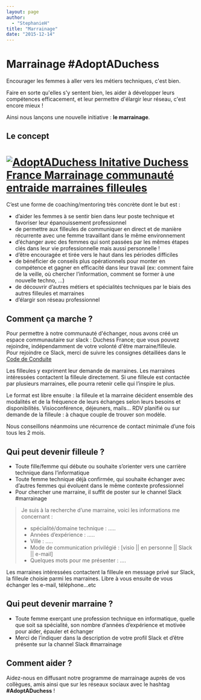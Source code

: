 ```yaml
---
layout: page
author:
  - "StephanieH"
title: "Marrainage"
date: "2015-12-14"
---
```


# Marrainage #AdoptADuchess

Encourager les femmes à aller vers les métiers techniques, c'est bien.

Faire en sorte qu'elles s'y sentent bien, les aider à développer leurs compétences efficacement, et leur permettre d'élargir leur réseau, c'est encore mieux !

Ainsi nous lançons une nouvelle initiative : **le marrainage**.

## Le concept

# [![AdoptADuchess Initative Duchess France Marrainage communauté entraide marraines filleules](/assets/2015/12/2015-12-14-marrainage-adoptaduchess/picto_DUCHESS_adopt2.png)](/assets/2015/12/2015-12-14-marrainage-adoptaduchess/picto_DUCHESS_adopt2.png)

C’est une forme de coaching/mentoring très concrète dont le but est :

- d’aider les femmes à se sentir bien dans leur poste technique et favoriser leur épanouissement professionnel
- de permettre aux filleules de communiquer en direct et de manière récurrente avec une femme travaillant dans le même environnement
- d’échanger avec des femmes qui sont passées par les mêmes étapes clés dans leur vie professionnelle mais aussi personnelle !
- d’être encouragée et tirée vers le haut dans les périodes difficiles
- de bénéficier de conseils plus opérationnels pour monter en compétence et gagner en efficacité dans leur travail (ex: comment faire de la veille, où chercher l’information, comment se former à une nouvelle techno, …)
- de découvrir d’autres métiers et spécialités techniques par le biais des autres filleules et marraines
- d’élargir son réseau professionnel

## Comment ça marche ?

Pour permettre à notre communauté d'échanger, nous avons créé un espace communautaire sur slack : Duchess France; que vous pouvez rejoindre, indépendamment de votre volonté d'être marraine/filleule.  
Pour rejoindre ce Slack, merci de suivre les consignes détaillées dans le [Code de Conduite](https://github.com/DuchessFrance/duchessfr/blob/master/CODE_OF_CONDUCT.md#invitation-et-acc%C3%A8s-au-slack-priv%C3%A9-en-mixit%C3%A9-choisie)

Les filleules y expriment leur demande de marraines. Les marraines intéressées contactent la filleule directement. Si une filleule est contactée par plusieurs marraines, elle pourra retenir celle qui l’inspire le plus.

Le format est libre ensuite : la filleule et la marraine décident ensemble des modalités et de la fréquence de leurs échanges selon leurs besoins et disponibilités. Visioconférence, déjeuners, mails… RDV planifié ou sur demande de la filleule : à chaque couple de trouver son modèle.

Nous conseillons néanmoins une récurrence de contact minimale d’une fois tous les 2 mois.

## Qui peut devenir filleule ?

- Toute fille/femme qui débute ou souhaite s’orienter vers une carrière technique dans l’informatique
- Toute femme technique déjà confirmée, qui souhaite échanger avec d’autres femmes qui évoluent dans le même contexte professionnel
- Pour chercher une marraine, il suffit de poster sur le channel Slack #marrainage

> Je suis à la recherche d’une marraine, voici les informations me concernant :
>
> - spécialité/domaine technique : …..
> - Années d’expérience : …..
> - Ville : …..
> - Mode de communication privilégié : \[visio || en personne || Slack || e-mail\]
> - Quelques mots pour me présenter : ….

Les marraines intéressées contactent la filleule en message privé sur Slack, la filleule choisie parmi les marraines. Libre à vous ensuite de vous échanger les e-mail, téléphone...etc

## Qui peut devenir marraine ?

- Toute femme exerçant une profession technique en informatique, quelle que soit sa spécialité, son nombre d’années d’expérience et motivée pour aider, épauler et échanger
- Merci de l’indiquer dans la description de votre profil Slack et d’être présente sur la channel Slack #marrainage

## Comment aider ?

Aidez-nous en diffusant notre programme de marrainage auprès de vos collègues, amis ainsi que sur les réseaux sociaux avec le hashtag **#AdoptADuchess** !
